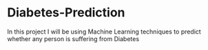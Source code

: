 # Diabetes-Prediction
In this project I will be using Machine Learning techniques to predict whether any person is suffering from Diabetes
